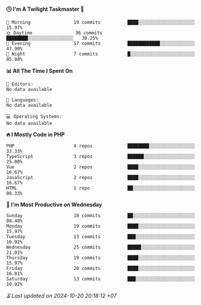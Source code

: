 <!--START_SECTION:readme-stats-->
**🕒 I'm A Twilight Taskmaster 🌆**

```text
🌅 Morning                19 commits          ████░░░░░░░░░░░░░░░░░░░░░   15.97%
🌞 Daytime                36 commits          ████████░░░░░░░░░░░░░░░░░   30.25%
🌆 Evening                57 commits          ████████████░░░░░░░░░░░░░   47.90%
🌙 Night                  7 commits           █░░░░░░░░░░░░░░░░░░░░░░░░   05.88%
```

**📊 All The Time I Spent On**

```text
📝 Editors:
No data available

💬 Languages:
No data available

💻 Operating Systems:
No data available
```

**🔥 I Mostly Code in PHP**

```text
PHP                      4 repos             ████████░░░░░░░░░░░░░░░░░   33.33%
TypeScript               3 repos             ██████░░░░░░░░░░░░░░░░░░░   25.00%
Vue                      2 repos             ████░░░░░░░░░░░░░░░░░░░░░   16.67%
JavaScript               2 repos             ████░░░░░░░░░░░░░░░░░░░░░   16.67%
HTML                     1 repo              ██░░░░░░░░░░░░░░░░░░░░░░░   08.33%
```

**📅 I'm Most Productive on Wednesday**

```text
Sunday                   10 commits          ██░░░░░░░░░░░░░░░░░░░░░░░   08.40%
Monday                   19 commits          ████░░░░░░░░░░░░░░░░░░░░░   15.97%
Tuesday                  13 commits          ███░░░░░░░░░░░░░░░░░░░░░░   10.92%
Wednesday                25 commits          █████░░░░░░░░░░░░░░░░░░░░   21.01%
Thursday                 19 commits          ████░░░░░░░░░░░░░░░░░░░░░   15.97%
Friday                   20 commits          ████░░░░░░░░░░░░░░░░░░░░░   16.81%
Saturday                 13 commits          ███░░░░░░░░░░░░░░░░░░░░░░   10.92%
```



*⏳ Last updated on 2024-10-20 20:18:12 +07*
<!--END_SECTION:readme-stats-->